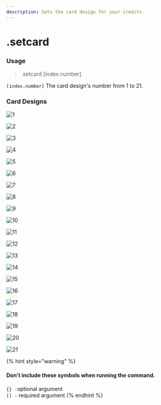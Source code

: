 ```yaml
---
description: Sets the card design for your credits.
---
```


# .setcard

### Usage

> .setcard \[index.number\]

`[index.number]` The card design's number from 1 to 21.

### Card Designs

![1](../.gitbook/assets/1%20%281%29.png)

![2](../.gitbook/assets/2.png)

![3](../.gitbook/assets/3%20%281%29.png)

![4](../.gitbook/assets/4.png)

![5](../.gitbook/assets/5.png)

![6](../.gitbook/assets/6.png)

![7](../.gitbook/assets/7.png)

![8](../.gitbook/assets/8.png)

![9](../.gitbook/assets/9.png)

![10](../.gitbook/assets/10.png)

![11](../.gitbook/assets/11.png)

![12](../.gitbook/assets/12.png)

![13](../.gitbook/assets/13.png)

![14](../.gitbook/assets/14.png)

![15](../.gitbook/assets/15.png)

![16](../.gitbook/assets/16.png)

![17](../.gitbook/assets/17.png)

![18](../.gitbook/assets/18.png)

![19](../.gitbook/assets/19.png)

![20](../.gitbook/assets/20.png)

![21](../.gitbook/assets/21.png)

{% hint style="warning" %}
#### Don't include these symbols when running the command.

`{} -`optional argument  
`[] -` required argument
{% endhint %}



